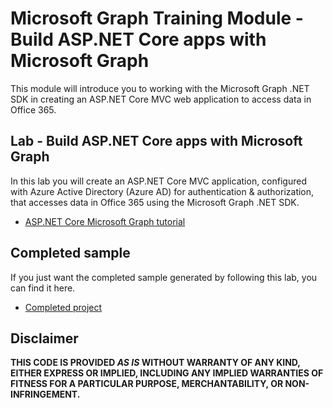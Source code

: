 # Microsoft Graph Training Module - Build ASP.NET Core apps with Microsoft Graph

This module will introduce you to working with the Microsoft Graph .NET SDK in creating an ASP.NET Core MVC web application to access data in Office 365.

## Lab - Build ASP.NET Core apps with Microsoft Graph

In this lab you will create an ASP.NET Core MVC application, configured with Azure Active Directory (Azure AD) for authentication & authorization, that accesses data in Office 365 using the Microsoft Graph .NET SDK.

- [ASP.NET Core Microsoft Graph tutorial](https://docs.microsoft.com/graph/tutorials/aspnet-core)

## Completed sample

If you just want the completed sample generated by following this lab, you can find it here.

- [Completed project](demo)

## Disclaimer

**THIS CODE IS PROVIDED _AS IS_ WITHOUT WARRANTY OF ANY KIND, EITHER EXPRESS OR IMPLIED, INCLUDING ANY IMPLIED WARRANTIES OF FITNESS FOR A PARTICULAR PURPOSE, MERCHANTABILITY, OR NON-INFRINGEMENT.**
